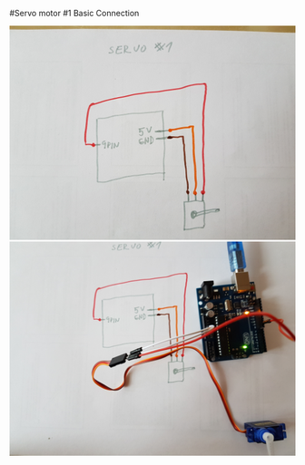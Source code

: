 #Servo motor #1 Basic Connection

![N|Solid](https://github.com/NetPumi2/Arduino/blob/master/Basic/ServoMotor/ServoMotorBasicConnection/img/servo1.jpg)
![N|Solid](https://github.com/NetPumi2/Arduino/blob/master/Basic/ServoMotor/ServoMotorBasicConnection/img/servo2.jpg)
